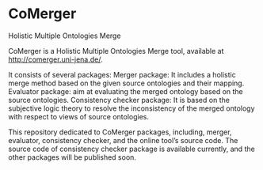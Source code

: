 # CoMerger
Holistic Multiple Ontologies Merge

CoMerger is a Holistic Multiple Ontologies Merge tool, available at http://comerger.uni-jena.de/.

It consists of several packages:
Merger package: It includes a holistic merge method based on the given source ontologies and their mapping. 
Evaluator package: aim at evaluating the merged ontology based on the source ontologies.
Consistency checker package: It is based on the subjective logic theory to resolve the inconsistency of the merged ontology with respect to views of source ontologies. 

This repository dedicated to CoMerger packages, including, merger, evaluator, consistency checker, and the online tool’s source code.
The source code of consistency checker package is available currently, and the other packages will be published soon.
